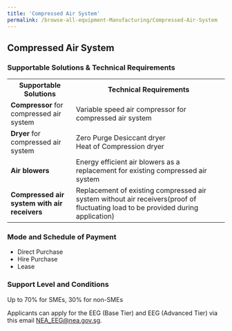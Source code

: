 ```yaml
---
title: 'Compressed Air System'
permalink: /browse-all-equipment-Manufacturing/Compressed-Air-System
---
```


## Compressed Air System

### Supportable Solutions & Technical Requirements

<table>
<tr>
    <th width="30%"><b>Supportable Solutions</b></th>
    <th width="auto"><b>Technical Requirements</b></th>
</tr>
<tr>
    <td><b>Compressor</b> for compressed air system</td>
    <td>Variable speed air compressor for compressed air system</td>
</tr>
<tr>
    <td><b>Dryer</b> for compressed air system</td>
    <td>Zero Purge Desiccant dryer<br>Heat of Compression dryer</td>
</tr>
<tr>
    <td><b>Air blowers</b></td>
    <td>Energy efficient air blowers as a replacement for existing compressed air system</td>
</tr>
<tr>
    <td><b>Compressed air system with air receivers</b></td>
    <td>Replacement of existing compressed air system without air receivers(proof of fluctuating load to be provided during application)</td>
</tr>
</table>

### Mode and Schedule of Payment 

- Direct Purchase
- Hire Purchase
- Lease

### Support Level and Conditions

Up to 70% for SMEs, 30% for non-SMEs

Applicants can apply for the EEG (Base Tier) and EEG (Advanced Tier) via this email <a title="" href="mailto:NEA_EEG@nea.gov.sg" target="_blank" rel="noopener">NEA_EEG@nea.gov.sg</a>.



